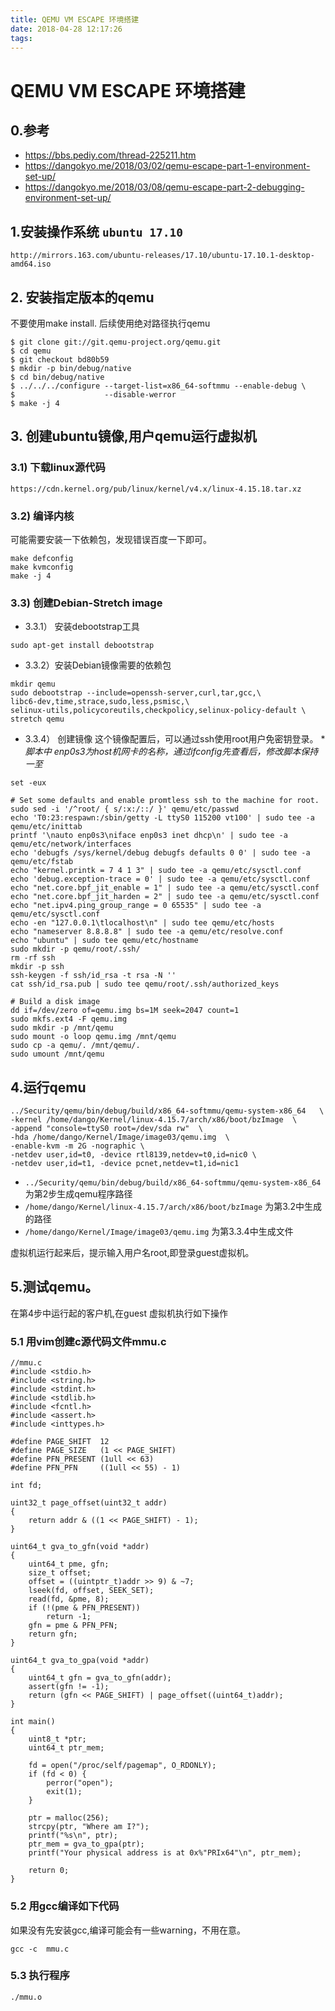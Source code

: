 ```yaml
---
title: QEMU VM ESCAPE 环境搭建
date: 2018-04-28 12:17:26
tags:
---
```

# QEMU VM ESCAPE 环境搭建
## 0.参考
- https://bbs.pediy.com/thread-225211.htm
- https://dangokyo.me/2018/03/02/qemu-escape-part-1-environment-set-up/
- https://dangokyo.me/2018/03/08/qemu-escape-part-2-debugging-environment-set-up/

## 1.安装操作系统 `ubuntu 17.10`
```
http://mirrors.163.com/ubuntu-releases/17.10/ubuntu-17.10.1-desktop-amd64.iso
```

## 2. 安装指定版本的qemu
不要使用make install. 后续使用绝对路径执行qemu
```
$ git clone git://git.qemu-project.org/qemu.git
$ cd qemu
$ git checkout bd80b59
$ mkdir -p bin/debug/native
$ cd bin/debug/native
$ ../../../configure --target-list=x86_64-softmmu --enable-debug \
$                    --disable-werror
$ make -j 4
```

## 3. 创建ubuntu镜像,用户qemu运行虚拟机
### 3.1) 下载linux源代码
```
https://cdn.kernel.org/pub/linux/kernel/v4.x/linux-4.15.18.tar.xz
```
### 3.2) 编译内核
可能需要安装一下依赖包，发现错误百度一下即可。
```
make defconfig
make kvmconfig
make -j 4
```
### 3.3) 创建Debian-Stretch image
- 3.3.1） 安装debootstrap工具
```
sudo apt-get install debootstrap
```
- 3.3.2）安装Debian镜像需要的依赖包
```
mkdir qemu
sudo debootstrap --include=openssh-server,curl,tar,gcc,\
libc6-dev,time,strace,sudo,less,psmisc,\
selinux-utils,policycoreutils,checkpolicy,selinux-policy-default \
stretch qemu
```

- 3.3.4） 创建镜像
这个镜像配置后，可以通过ssh使用root用户免密钥登录。
**脚本中 enp0s3为host机网卡的名称，通过ifconfig先查看后，修改脚本保持一至*

```
set -eux

# Set some defaults and enable promtless ssh to the machine for root.
sudo sed -i '/^root/ { s/:x:/::/ }' qemu/etc/passwd
echo 'T0:23:respawn:/sbin/getty -L ttyS0 115200 vt100' | sudo tee -a qemu/etc/inittab
printf '\nauto enp0s3\niface enp0s3 inet dhcp\n' | sudo tee -a qemu/etc/network/interfaces
echo 'debugfs /sys/kernel/debug debugfs defaults 0 0' | sudo tee -a qemu/etc/fstab
echo "kernel.printk = 7 4 1 3" | sudo tee -a qemu/etc/sysctl.conf
echo 'debug.exception-trace = 0' | sudo tee -a qemu/etc/sysctl.conf
echo "net.core.bpf_jit_enable = 1" | sudo tee -a qemu/etc/sysctl.conf
echo "net.core.bpf_jit_harden = 2" | sudo tee -a qemu/etc/sysctl.conf
echo "net.ipv4.ping_group_range = 0 65535" | sudo tee -a qemu/etc/sysctl.conf
echo -en "127.0.0.1\tlocalhost\n" | sudo tee qemu/etc/hosts
echo "nameserver 8.8.8.8" | sudo tee -a qemu/etc/resolve.conf
echo "ubuntu" | sudo tee qemu/etc/hostname
sudo mkdir -p qemu/root/.ssh/
rm -rf ssh
mkdir -p ssh
ssh-keygen -f ssh/id_rsa -t rsa -N ''
cat ssh/id_rsa.pub | sudo tee qemu/root/.ssh/authorized_keys

# Build a disk image
dd if=/dev/zero of=qemu.img bs=1M seek=2047 count=1
sudo mkfs.ext4 -F qemu.img
sudo mkdir -p /mnt/qemu
sudo mount -o loop qemu.img /mnt/qemu
sudo cp -a qemu/. /mnt/qemu/.
sudo umount /mnt/qemu
```

## 4.运行qemu
```
../Security/qemu/bin/debug/build/x86_64-softmmu/qemu-system-x86_64   \
-kernel /home/dango/Kernel/linux-4.15.7/arch/x86/boot/bzImage  \
-append "console=ttyS0 root=/dev/sda rw"  \
-hda /home/dango/Kernel/Image/image03/qemu.img  \
-enable-kvm -m 2G -nographic \
-netdev user,id=t0, -device rtl8139,netdev=t0,id=nic0 \
-netdev user,id=t1, -device pcnet,netdev=t1,id=nic1
```
- `../Security/qemu/bin/debug/build/x86_64-softmmu/qemu-system-x86_64`为第2步生成qemu程序路径
- `/home/dango/Kernel/linux-4.15.7/arch/x86/boot/bzImage` 为第3.2中生成的路径
- `/home/dango/Kernel/Image/image03/qemu.img` 为第3.3.4中生成文件

虚拟机运行起来后，提示输入用户名root,即登录guest虚拟机。


## 5.测试qemu。
在第4步中运行起的客户机,在guest 虚拟机执行如下操作

### 5.1 用vim创建c源代码文件mmu.c
```
//mmu.c
#include <stdio.h>
#include <string.h>
#include <stdint.h>
#include <stdlib.h>
#include <fcntl.h>
#include <assert.h>
#include <inttypes.h>

#define PAGE_SHIFT  12
#define PAGE_SIZE   (1 << PAGE_SHIFT)
#define PFN_PRESENT (1ull << 63)
#define PFN_PFN     ((1ull << 55) - 1)

int fd;

uint32_t page_offset(uint32_t addr)
{
    return addr & ((1 << PAGE_SHIFT) - 1);
}

uint64_t gva_to_gfn(void *addr)
{
    uint64_t pme, gfn;
    size_t offset;
    offset = ((uintptr_t)addr >> 9) & ~7;
    lseek(fd, offset, SEEK_SET);
    read(fd, &pme, 8);
    if (!(pme & PFN_PRESENT))
        return -1;
    gfn = pme & PFN_PFN;
    return gfn;
}

uint64_t gva_to_gpa(void *addr)
{
    uint64_t gfn = gva_to_gfn(addr);
    assert(gfn != -1);
    return (gfn << PAGE_SHIFT) | page_offset((uint64_t)addr);
}

int main()
{
    uint8_t *ptr;
    uint64_t ptr_mem;

    fd = open("/proc/self/pagemap", O_RDONLY);
    if (fd < 0) {
        perror("open");
        exit(1);
    }

    ptr = malloc(256);
    strcpy(ptr, "Where am I?");
    printf("%s\n", ptr);
    ptr_mem = gva_to_gpa(ptr);
    printf("Your physical address is at 0x%"PRIx64"\n", ptr_mem);

    return 0;
}
```
### 5.2 用gcc编译如下代码
如果没有先安装gcc,编译可能会有一些warning，不用在意。
```
gcc -c  mmu.c
```

### 5.3 执行程序
```
./mmu.o
```
